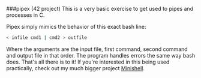 ###pipex (42 project)
This is a very basic exercise to get used to pipes and processes in C.

Pipex simply mimics the behavior of this exact bash line:
```bash
< infile cmd1 | cmd2 > outfile
```
Where the arguments are the input file, first command, second command and output file in that order.
The program handles errors the same way bash does.
That's all there is to it! If you're interested in this being used practically, check out
my much bigger project [Minishell](https://github.com/N03l-MG/minishell).
